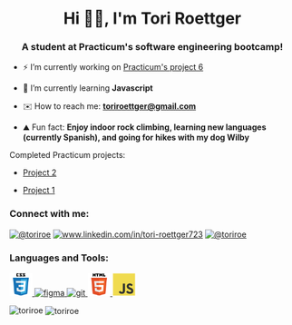 <h1 align="center">Hi 👋😊, I'm Tori Roettger</h1>
<h3 align="center">A student at Practicum's software engineering bootcamp!</h3>

- ⚡ I’m currently working on [Practicum's project 6](https://github.com/toriroe/se_project_aroundtheus)

- 🌱 I’m currently learning **Javascript**

- ✉️ How to reach me: **toriroettger@gmail.com**

- ⛰️ Fun fact: **Enjoy indoor rock climbing, learning new languages (currently Spanish), and going for hikes with my dog Wilby**

Completed Practicum projects:

- [Project 2](https://github.com/toriroe/se_project_coffeeshop)

- [Project 1](https://github.com/toriroe/se_project_library)

<h3 align="left">Connect with me:</h3>
<p align="left">
<a href="https://codepen.io/@toriroe" target="blank"><img align="center" src="https://raw.githubusercontent.com/rahuldkjain/github-profile-readme-generator/master/src/images/icons/Social/codepen.svg" alt="@toriroe" height="30" width="40" /></a>
<a href="https://linkedin.com/in/www.linkedin.com/in/tori-roettger723" target="blank"><img align="center" src="https://raw.githubusercontent.com/rahuldkjain/github-profile-readme-generator/master/src/images/icons/Social/linked-in-alt.svg" alt="www.linkedin.com/in/tori-roettger723" height="30" width="40" /></a>
<a href="https://stackoverflow.com/users/@toriroe" target="blank"><img align="center" src="https://raw.githubusercontent.com/rahuldkjain/github-profile-readme-generator/master/src/images/icons/Social/stack-overflow.svg" alt="@toriroe" height="30" width="40" /></a>
</p>

<h3 align="left">Languages and Tools:</h3>
<p align="left"> <a href="https://www.w3schools.com/css/" target="_blank" rel="noreferrer"> <img src="https://raw.githubusercontent.com/devicons/devicon/master/icons/css3/css3-original-wordmark.svg" alt="css3" width="40" height="40"/> </a> <a href="https://www.figma.com/" target="_blank" rel="noreferrer"> <img src="https://www.vectorlogo.zone/logos/figma/figma-icon.svg" alt="figma" width="40" height="40"/> </a> <a href="https://git-scm.com/" target="_blank" rel="noreferrer"> <img src="https://www.vectorlogo.zone/logos/git-scm/git-scm-icon.svg" alt="git" width="40" height="40"/> </a> <a href="https://www.w3.org/html/" target="_blank" rel="noreferrer"> <img src="https://raw.githubusercontent.com/devicons/devicon/master/icons/html5/html5-original-wordmark.svg" alt="html5" width="40" height="40"/> </a> <a href="https://developer.mozilla.org/en-US/docs/Web/JavaScript" target="_blank" rel="noreferrer"> <img src="https://raw.githubusercontent.com/devicons/devicon/master/icons/javascript/javascript-original.svg" alt="javascript" width="40" height="40"/> </a> </p>

<p><img align="left" src="https://github-readme-stats.vercel.app/api/top-langs?username=toriroe&show_icons=true&locale=en&layout=compact" alt="toriroe" /></p>

<p>&nbsp;<img align="center" src="https://github-readme-stats.vercel.app/api?username=toriroe&show_icons=true&locale=en" alt="toriroe" /></p>
